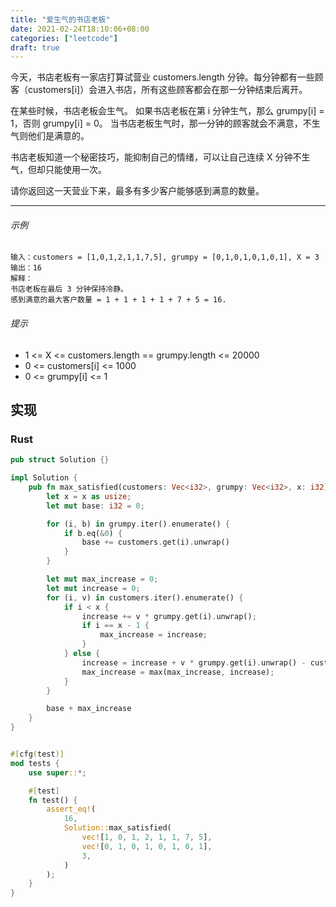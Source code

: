 ```yaml
---
title: "爱生气的书店老板"
date: 2021-02-24T18:10:06+08:00
categories: ["leetcode"]
draft: true
---
```


今天，书店老板有一家店打算试营业 customers.length 分钟。每分钟都有一些顾客（customers[i]）会进入书店，所有这些顾客都会在那一分钟结束后离开。

在某些时候，书店老板会生气。 如果书店老板在第 i 分钟生气，那么 grumpy[i] = 1，否则 grumpy[i] = 0。 当书店老板生气时，那一分钟的顾客就会不满意，不生气则他们是满意的。

书店老板知道一个秘密技巧，能抑制自己的情绪，可以让自己连续 X 分钟不生气，但却只能使用一次。

请你返回这一天营业下来，最多有多少客户能够感到满意的数量。

---

###### 示例

```
输入：customers = [1,0,1,2,1,1,7,5], grumpy = [0,1,0,1,0,1,0,1], X = 3
输出：16
解释：
书店老板在最后 3 分钟保持冷静。
感到满意的最大客户数量 = 1 + 1 + 1 + 1 + 7 + 5 = 16.

```

###### 提示

*    1 <= X <= customers.length == grumpy.length <= 20000
*    0 <= customers[i] <= 1000
*    0 <= grumpy[i] <= 1


## 实现

### Rust

```rust
pub struct Solution {}

impl Solution {
    pub fn max_satisfied(customers: Vec<i32>, grumpy: Vec<i32>, x: i32) -> i32 {
        let x = x as usize;
        let mut base: i32 = 0;

        for (i, b) in grumpy.iter().enumerate() {
            if b.eq(&0) {
                base += customers.get(i).unwrap()
            }
        }

        let mut max_increase = 0;
        let mut increase = 0;
        for (i, v) in customers.iter().enumerate() {
            if i < x {
                increase += v * grumpy.get(i).unwrap();
                if i == x - 1 {
                    max_increase = increase;
                }
            } else {
                increase = increase + v * grumpy.get(i).unwrap() - customers.get(i - x).unwrap() * grumpy.get(i - x).unwrap();
                max_increase = max(max_increase, increase);
            }
        }

        base + max_increase
    }
}


#[cfg(test)]
mod tests {
    use super::*;

    #[test]
    fn test() {
        assert_eq!(
            16,
            Solution::max_satisfied(
                vec![1, 0, 1, 2, 1, 1, 7, 5],
                vec![0, 1, 0, 1, 0, 1, 0, 1],
                3,
            )
        );
    }
}
```
